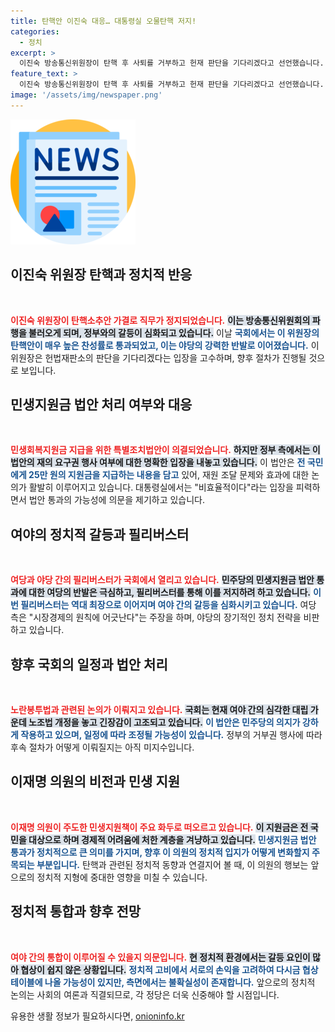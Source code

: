 ```yaml
---
title: 탄핵안 이진숙 대응… 대통령실 오물탄핵 저지!
categories:
  - 정치
excerpt: >
  이진숙 방송통신위원장이 탄핵 후 사퇴를 거부하고 헌재 판단을 기다리겠다고 선언했습니다. 이어서 전 국민 대상 민생지원금도 처리됐지만, 정부의 거부권 예고로 혼란이 지속될 전망입니다.
feature_text: >
  이진숙 방송통신위원장이 탄핵 후 사퇴를 거부하고 헌재 판단을 기다리겠다고 선언했습니다. 이어서 전 국민 대상 민생지원금도 처리됐지만, 정부의 거부권 예고로 혼란이 지속될 전망입니다.
image: '/assets/img/newspaper.png'
---
```


<p><img src="/assets/img/newspaper.png" alt="kimp 속보" /></p>

<h2 data-ke-size="size26">이진숙 위원장 탄핵과 정치적 반응</h2>

<p data-ke-size="size16">&nbsp;</p>

<p><b><span style="color: #ee2323;">이진숙 위원장이 탄핵소추안 가결로 직무가 정지되었습니다.</span></b> <b><span style="background-color: #21538527;">이는 방송통신위원회의 파행을 불러오게 되며, 정부와의 갈등이 심화되고 있습니다.</span></b> 이날 <b><span style="color: #1a5490;">국회에서는 이 위원장의 탄핵안이 매우 높은 찬성률로 통과되었고, 이는 야당의 강력한 반발로 이어졌습니다.</span></b> 이 위원장은 헌법재판소의 판단을 기다리겠다는 입장을 고수하며, 향후 절차가 진행될 것으로 보입니다.</p>

<h2 data-ke-size="size26">민생지원금 법안 처리 여부와 대응</h2>

<p data-ke-size="size16">&nbsp;</p>

<p><b><span style="color: #ee2323;">민생회복지원금 지급을 위한 특별조치법안이 의결되었습니다.</span></b> <b><span style="background-color: #21538527;">하지만 정부 측에서는 이 법안의 재의 요구권 행사 여부에 대한 명확한 입장을 내놓고 있습니다.</span></b> 이 법안은 <b><span style="color: #1a5490;">전 국민에게 25만 원의 지원금을 지급하는 내용을 담고</span></b> 있어, 재원 조달 문제와 효과에 대한 논의가 활발히 이루어지고 있습니다. 대통령실에서는 "비효율적이다"라는 입장을 피력하면서 법안 통과의 가능성에 의문을 제기하고 있습니다.</p>

<h2 data-ke-size="size26">여야의 정치적 갈등과 필리버스터</h2>

<p data-ke-size="size16">&nbsp;</p>

<p><b><span style="color: #ee2323;">여당과 야당 간의 필리버스터가 국회에서 열리고 있습니다.</span></b> <b><span style="background-color: #21538527;">민주당의 민생지원금 법안 통과에 대한 여당의 반발은 극심하고, 필리버스터를 통해 이를 저지하려 하고 있습니다.</span></b> <b><span style="color: #1a5490;">이번 필리버스터는 역대 최장으로 이어지며 여야 간의 갈등을 심화시키고 있습니다.</span></b> 여당 측은 "시장경제의 원칙에 어긋난다"는 주장을 하며, 야당의 장기적인 정치 전략을 비판하고 있습니다.</p>

<h2 data-ke-size="size26">향후 국회의 일정과 법안 처리</h2>

<p data-ke-size="size16">&nbsp;</p>

<p><b><span style="color: #ee2323;">노란봉투법과 관련된 논의가 이뤄지고 있습니다.</span></b> <b><span style="background-color: #21538527;">국회는 현재 여야 간의 심각한 대립 가운데 노조법 개정을 놓고 긴장감이 고조되고 있습니다.</span></b> <b><span style="color: #1a5490;">이 법안은 민주당의 의지가 강하게 작용하고 있으며, 일정에 따라 조정될 가능성이 있습니다.</span></b> 정부의 거부권 행사에 따라 후속 절차가 어떻게 이뤄질지는 아직 미지수입니다.</p>

<h2 data-ke-size="size26">이재명 의원의 비전과 민생 지원</h2>

<p data-ke-size="size16">&nbsp;</p>

<p><b><span style="color: #ee2323;">이재명 의원이 주도한 민생지원책이 주요 화두로 떠오르고 있습니다.</span></b> <b><span style="background-color: #21538527;">이 지원금은 전 국민을 대상으로 하며 경제적 어려움에 처한 계층을 겨냥하고 있습니다.</span></b> <b><span style="color: #1a5490;">민생지원금 법안 통과가 정치적으로 큰 의미를 가지며, 향후 이 의원의 정치적 입지가 어떻게 변화할지 주목되는 부분입니다.</span></b> 탄핵과 관련된 정치적 동향과 연결지어 볼 때, 이 의원의 행보는 앞으로의 정치적 지형에 중대한 영향을 미칠 수 있습니다.</p>

<h2 data-ke-size="size26">정치적 통합과 향후 전망</h2>

<p data-ke-size="size16">&nbsp;</p>

<p><b><span style="color: #ee2323;">여야 간의 통합이 이루어질 수 있을지 의문입니다.</span></b> <b><span style="background-color: #21538527;">현 정치적 환경에서는 갈등 요인이 많아 협상이 쉽지 않은 상황입니다.</span></b> <b><span style="color: #1a5490;">정치적 고비에서 서로의 손익을 고려하여 다시금 협상 테이블에 나올 가능성이 있지만, 측면에서는 불확실성이 존재합니다.</span></b> 앞으로의 정치적 논의는 사회의 여론과 직결되므로, 각 정당은 더욱 신중해야 할 시점입니다.</p>
유용한 생활 정보가 필요하시다면, <a href="https://onioninfo.kr" rel="dofollow">onioninfo.kr</a>


